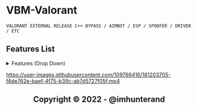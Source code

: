 # VBM-Valorant
```sh-session
VALORANT EXTERNAL RELEASE C++ BYPASS / AIMBOT / ESP / SPOOFER / DRIVER / ETC
```


## Features List
<details>
<summary>Features (Drop Down)</summary> 
  
### [1] : AIMBOT
  * You can define your own shortcut keys.
  * can choose to lock the location  ( Head / Body / foot )
  * Smooth 
   
### [2] : ESP 
  * 2D , 3D , SKELTON , BOX 
  * You can turn the feature on and off by yourself 
  * Set the value to be able to show the distance you want to display.
  
### [3] : MISC
    * Crosshair 
    * Save Config
  
### [4] : SPOOFER
      * Updated
  </details>
  

https://user-images.githubusercontent.com/109766416/181203705-f4de762e-baef-4f75-b39c-ab7d5727f05f.mp4







<h2 align="center"> Copyright © 2022 - @imhunterand
